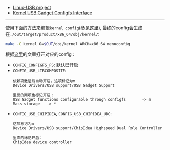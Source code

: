 - [Linux-USB project](http://www.linux-usb.org)
- [Kernel USB Gadget
Configfs Interface](https://elinux.org/images/e/ef/USB_Gadget_Configfs_API_0.pdf)


----
使用下面的方法来编辑`kernel config`([参见这里](https://www.android-x86.org/documentation/customize_kernel.html)), 最终的config会生成在`./out/target/product/x86_64/obj/kernel/`:
```bash
make -C kernel O=$OUT/obj/kernel ARCH=x86_64 menuconfig
```

根据[这里](https://wowothink.com/a64c6a27/)的文章打开对应的config：
- `CONFIG_CONFIGFS_FS`: 默认已开启
- `CONFIG_USB_LIBCOMPOSITE`:
  ```
  依赖项激活后自动开启，这项标记为m
  Device Drivers/USB support/USB Gadget Support

  里面的两项也标记开启：
  USB Gadget functions configurable through configfs       -> m
  Mass storage   -> *
  ```
- `CONFIG_USB_CHIPIDEA`, `CONFIG_USB_CHIPIDEA_UDC`:
  ```
  这项标记为m
  Device Drivers/USB support/ChipIdea Highspeed Dual Role Controller
  
  里面的标记开启：
  ChipIdea device controller
  ``` 